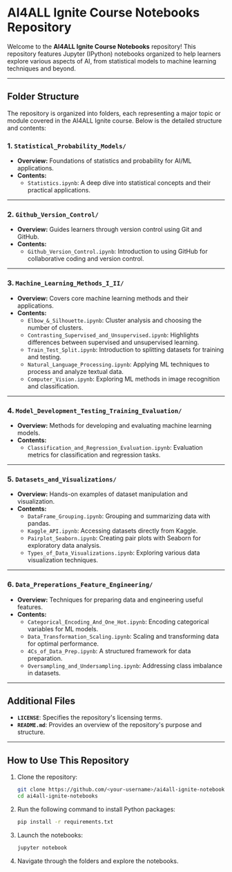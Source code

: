 # AI4ALL Ignite Course Notebooks Repository

Welcome to the **AI4ALL Ignite Course Notebooks** repository! This repository features Jupyter (IPython) notebooks organized to help learners explore various aspects of AI, from statistical models to machine learning techniques and beyond.

---

## Folder Structure

The repository is organized into folders, each representing a major topic or module covered in the AI4ALL Ignite course. Below is the detailed structure and contents:

### 1. `Statistical_Probability_Models/`
- **Overview:** Foundations of statistics and probability for AI/ML applications.
- **Contents:**  
  - `Statistics.ipynb`: A deep dive into statistical concepts and their practical applications.

---

### 2. `Github_Version_Control/`
- **Overview:** Guides learners through version control using Git and GitHub.
- **Contents:**  
  - `Github_Version_Control.ipynb`: Introduction to using GitHub for collaborative coding and version control.

---

### 3. `Machine_Learning_Methods_I_II/`
- **Overview:** Covers core machine learning methods and their applications.
- **Contents:**  
  - `Elbow_&_Silhouette.ipynb`: Cluster analysis and choosing the number of clusters.
  - `Contrasting_Supervised_and_Unsupervised.ipynb`: Highlights differences between supervised and unsupervised learning.
  - `Train_Test_Split.ipynb`: Introduction to splitting datasets for training and testing.
  - `Natural_Language_Processing.ipynb`: Applying ML techniques to process and analyze textual data.
  - `Computer_Vision.ipynb`: Exploring ML methods in image recognition and classification.

---

### 4. `Model_Development_Testing_Training_Evaluation/`
- **Overview:** Methods for developing and evaluating machine learning models.
- **Contents:**  
  - `Classification_and_Regression_Evaluation.ipynb`: Evaluation metrics for classification and regression tasks.

---

### 5. `Datasets_and_Visualizations/`
- **Overview:** Hands-on examples of dataset manipulation and visualization.
- **Contents:**  
  - `DataFrame_Grouping.ipynb`: Grouping and summarizing data with pandas.
  - `Kaggle_API.ipynb`: Accessing datasets directly from Kaggle.
  - `Pairplot_Seaborn.ipynb`: Creating pair plots with Seaborn for exploratory data analysis.
  - `Types_of_Data_Visualizations.ipynb`: Exploring various data visualization techniques.

---

### 6. `Data_Preperations_Feature_Engineering/`
- **Overview:** Techniques for preparing data and engineering useful features.
- **Contents:**  
  - `Categorical_Encoding_And_One_Hot.ipynb`: Encoding categorical variables for ML models.
  - `Data_Transformation_Scaling.ipynb`: Scaling and transforming data for optimal performance.
  - `4Cs_of_Data_Prep.ipynb`: A structured framework for data preparation.
  - `Oversampling_and_Undersampling.ipynb`: Addressing class imbalance in datasets.

---

## Additional Files

- **`LICENSE`**: Specifies the repository's licensing terms.
- **`README.md`**: Provides an overview of the repository's purpose and structure.

---

## How to Use This Repository

1. Clone the repository:
   ```bash
   git clone https://github.com/<your-username>/ai4all-ignite-notebooks.git
   cd ai4all-ignite-notebooks
   ```

2. Run the following command to install Python packages:
   ```bash
   pip install -r requirements.txt
   ```

3. Launch the notebooks:
   ```bash
   jupyter notebook
   ```

4. Navigate through the folders and explore the notebooks. 

